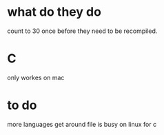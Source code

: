 # what do they do
count to 30 once before they need to be recompiled.

# C
only workes on mac
# to do
more languages 
get around file is busy on linux for c
